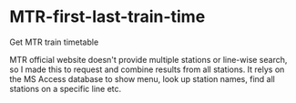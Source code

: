 # MTR-first-last-train-time
Get MTR train timetable

MTR official website doesn't provide multiple stations or line-wise search, so I made this to request and combine results from all stations. 
It relys on the MS Access database to show menu, look up station names, find all stations on a specific line etc. 
